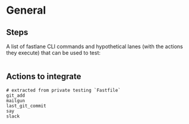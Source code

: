 # General

## Steps

A list of fastlane CLI commands and hypothetical lanes (with the actions they execute) that can be used to test:

```
```

## Actions to integrate

```
# extracted from private testing `Fastfile`
git_add
mailgun
last_git_commit
say
slack
```
